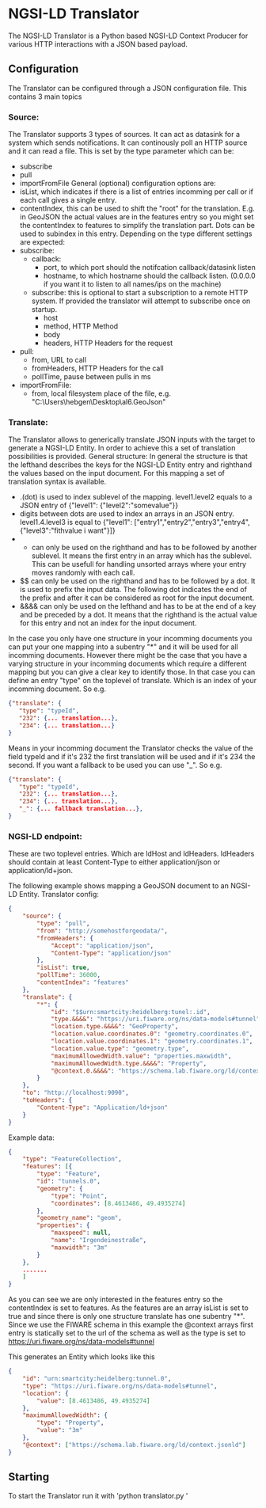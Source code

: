 # NGSI-LD Translator
The NGSI-LD Translator is a Python based NGSI-LD Context Producer for various HTTP interactions with a JSON based payload.

## Configuration
The Translator can be configured through a JSON configuration file. This contains 3 main topics

### Source:
The Translator supports 3 types of sources. It can act as datasink for a system which sends notifications. It can continously poll an HTTP source and it can read a file.
This is set by the type parameter which can be:
 - subscribe
 - pull
 - importFromFile
General (optional) configuration options are:
 - isList, which indicates if there is a list of entries incomming per call or if each call gives a single entry.
 - contentIndex, this can be used to shift the "root" for the translation. E.g. in GeoJSON the actual values are in the features entry so you might set the contentIndex to features to simplify the translation part. Dots can be used to subindex in this entry. 
Depending on the type different settings are expected:
 - subscribe:
   - callback:
     - port, to which port should the notifcation callback/datasink listen
	 - hostname, to which hostname should the callback listen. (0.0.0.0 if you want it to listen to all names/ips on the machine)
   - subscribe: this is optional to start a subscription to a remote HTTP system. If provided the translator will attempt to subscribe once on startup.
     - host
     - method, HTTP Method
     - body
     - headers, HTTP Headers for the request
 - pull:
   - from, URL to call 
   - fromHeaders, HTTP Headers for the call
   - pollTime, pause between pulls in ms
 - importFromFile:
   - from, local filesystem place of the file, e.g. "C:\\Users\\hebgen\\Desktop\\al6.GeoJson"

### Translate:
The Translator allows to generically translate JSON inputs with the target to generate a NGSI-LD Entity. In order to achieve this a set of translation possibilities is provided.
General structure:
In general the structure is that the lefthand describes the keys for the NGSI-LD Entity entry and righthand the values based on the input document. For this mapping a set of translation syntax is available. 
 - .(dot) is used to index sublevel of the mapping. level1.level2 equals to a JSON entry of {"level1": {"level2":"somevalue"}}
 - digits between dots are used to index an arrays in an JSON entry. level1.4.level3 is equal to {"level1": ["entry1","entry2","entry3","entry4",{"level3":"fithvalue i want"}]}
 - * can only be used on the righthand and has to be followed by another sublevel. It means the first entry in an array which has the sublevel. This can be usefull for handling unsorted arrays where your entry moves randomly with each call.
 - $$ can only be used on the righthand and has to be followed by a dot. It is used to prefix the input data. The following dot indicates the end of the prefix and after it can be considered as root for the input document.
 - &&&& can only be used on the lefthand and has to be at the end of a key and be preceded by a dot. It means that the righthand is the actual value for this entry and not an index for the input document. 
 
In the case you only have one structure in your incomming documents you can put your one mapping into a subentry "*" and it will be used for all incomming documents. 
However there might be the case that you have a varying structure in your incomming documents which require a different mapping but you can give a clear key to identify those. 
In that case you can define an entry "type" on the toplevel of translate. Which is an index of your incomming document. So e.g. 
```json
{"translate": {
   "type": "typeId",
   "232": {... translation...},
   "234": {... translation...}
}
```
Means in your incomming document the Translator checks the value of the field typeId and if it's 232 the first translation will be used and if it's 234 the second.
If you want a fallback to be used you can use "_". So e.g.
```json
{"translate": {
   "type": "typeId",
   "232": {... translation...},
   "234": {... translation...},
   "_": {... fallback translation...},
}
```

### NGSI-LD endpoint:

These are two toplevel entries. Which are ldHost and ldHeaders. ldHeaders should contain at least Content-Type to either application/json or application/ld+json.


The following example shows mapping a GeoJSON document to an NGSI-LD Entity. 
Translator config:
```json
{
	"source": {
		"type": "pull",
		"from": "http://somehostforgeodata/",
		"fromHeaders": {
			"Accept": "application/json",
			"Content-Type": "application/json"
		},
		"isList": true,
		"pollTime": 36000,
		"contentIndex": "features"
	},
	"translate": {
		"*": {
			"id": "$$urn:smartcity:heidelberg:tunel:.id",
			"type.&&&&": "https://uri.fiware.org/ns/data-models#tunnel",
			"location.type.&&&&": "GeoProperty",
			"location.value.coordinates.0": "geometry.coordinates.0",
			"location.value.coordinates.1": "geometry.coordinates.1",
			"location.value.type": "geometry.type",
			"maximumAllowedWidth.value": "properties.maxwidth",
			"maximumAllowedWidth.type.&&&&": "Property",
			"@context.0.&&&&": "https://schema.lab.fiware.org/ld/context.jsonld"
		}
	},
	"to": "http://localhost:9090",
	"toHeaders": {
		"Content-Type": "Application/ld+json"
	}
}
```
Example data:
```json
{
	"type": "FeatureCollection",
	"features": [{
		"type": "Feature",
		"id": "tunnels.0",
		"geometry": {
			"type": "Point",
			"coordinates": [8.4613486, 49.4935274]
		},
		"geometry_name": "geom",
		"properties": {
			"maxspeed": null,
			"name": "Irgendeinestraße",
			"maxwidth": "3m"
		}
	},
	.......
	]
}
```
As you can see we are only interested in the features entry so the contentIndex is set to features. As the features are an array isList is set to true and since there is only one structure translate has one subentry "*".
Since we use the FIWARE schema in this example the @context arrays first entry is statically set to the url of the schema as well as the type is set to https://uri.fiware.org/ns/data-models#tunnel

This generates an Entity which looks like this
```json
{
	"id": "urn:smartcity:heidelberg:tunnel.0",
	"type": "https://uri.fiware.org/ns/data-models#tunnel",
	"location": {
		"value": [8.4613486, 49.4935274]
	},
	"maximumAllowedWidth": {
		"type": "Property",
		"value": "3m"
	},
	"@context": ["https://schema.lab.fiware.org/ld/context.jsonld"]
}
```
## Starting
To start the Translator run it with 'python translator.py <configfile>'
